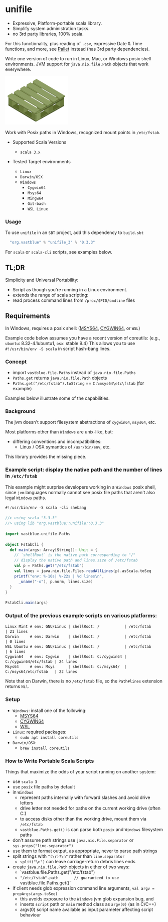 # unifile

+ Expressive, Platform-portable scala library.
+ Simplify system administration tasks.
+ no 3rd party libraries, 100% scala.

For this functionality, plus reading of `.csv`, expressive Date & Time functions, and more, see [Pallet](https://github.com/philwalk/unifile) instead (has 3rd party dependencies).

Write one version of code to run in Linux, Mac, or Windows posix shell environments.
JVM support for `java.nio.file.Path` objects that work everywhere.

<img alt="unifile image" width=200 src="images/plastic-pallet.png">

Work with Posix paths in Windows, recognized mount points in `/etc/fstab`.

* Supported Scala Versions
  * `scala 3.x`

* Tested Target environments
  * `Linux`
  * `Darwin/OSX`
  * `Windows`
    * `Cygwin64`
    * `Msys64`
    * `Mingw64`
    * `Git-bash`
    * `WSL Linux`

### Usage

To use `unifile` in an `SBT` project, add this dependency to `build.sbt`
```sbt
  "org.vastblue" % "unifile_3" % "0.3.3"
```
For `scala` or `scala-cli` scripts, see examples below.

## TL;DR
Simplicity and Universal Portability:
* Script as though you're running in a Linux environment.
* extends the range of scala scripting:
* read process command lines from `/proc/$PID/cmdline` files
## Requirements
In Windows, requires a posix shell:
  ([MSYS64](https://msys2.org), [CYGWIN64](https://www.cygwin.com), or `WSL`)

Example code below assumes you have a recent version of coreutils:
  (e.g., `ubuntu`: 8.32-4.1ubuntu1, `osx`: stable 9.4)
This allows you to use `#!/usr/bin/env -S scala` in script hash-bang lines.

### Concept
  * import `vastblue.file.Paths` instead of `java.nio.file.Paths`
  * `Paths.get` returns `java.nio.file.Path` objects
  * `Paths.get("/etc/fstab").toString` == `C:\msys64\etc\fstab` (for example)

Examples below illustrate some of the capabilities.

### Background
The jvm doesn't support filesystem abstractions of `cygwin64`, `msys64`, etc.

Most platforms other than `Windows` are unix-like, but:
 * differing conventions and incompatibilities:
   * Linux / OSX symantics of `/usr/bin/env`, etc.

This library provides the missing piece.

### Example script: display the native path and the number of lines in `/etc/fstab`
This example might surprise developers working in a `Windows` posix shell, since `jvm` languages normally cannot see posix file paths that aren't also legal `Windows` paths.

```scala
#!/usr/bin/env -S scala -cli shebang

//> using scala "3.3.3"
//> using lib "org.vastblue::unifile::0.3.3"

import vastblue.unifile.Paths

object FstabCli {
  def main(args: Array[String]): Unit = {
    // `shellRoot` is the native path corresponding to "/"
    // display the native path and lines.size of /etc/fstab
    val p = Paths.get("/etc/fstab")
    val lines = java.nio.file.Files.readAllLines(p).asScala.toSeq
    printf("env: %-10s| %-22s | %d lines\n",
      _uname("-o"), p.norm, lines.size)
  }
}

FstabCli.main(args)
```
### Output of the previous example scripts on various platforms:
```
Linux Mint # env: GNU/Linux | shellRoot: /           | /etc/fstab            | 21 lines
Darwin     # env: Darwin    | shellRoot: /           | /etc/fstab            | 0 lines
WSL Ubuntu # env: GNU/Linux | shellRoot: /           | /etc/fstab            | 6 lines
Cygwin64   # env: Cygwin    | shellRoot: C:/cygwin64 | C:/cygwin64/etc/fstab | 24 lines
Msys64     # env: Msys      | shellRoot: C:/msys64/  | C:/msys64/etc/fstab   | 22 lines
```
Note that on Darwin, there is no `/etc/fstab` file, so the `Path#lines` extension returns `Nil`.

### Setup
  * `Windows`: install one of the following:
    * [MSYS64](https://msys2.org)
    * [CYGWIN64](https://www.cygwin.com)
    * [WSL](https://learn.microsoft.com/en-us/windows/wsl/install)
  * `Linux`: required packages:
    * `sudo apt install coreutils`
  * `Darwin/OSX`:
    * `brew install coreutils`

### How to Write Portable Scala Scripts
Things that maximize the odds of your script running on another system:
  * use `scala 3`
  * use `posix` file paths by default
  * in `Windows`
    * represent paths internally with forward slashes and avoid drive letters
    * drive letter not needed for paths on the current working drive (often C:)
    * to access disks other than the working drive, mount them via `/etc/fstab`
    * `vastblue.Paths.get()` is can parse both `posix` and `Windows` filesystem paths
  * don't assume path strings use `java.nio.File.separator` or `sys.props("line.separator")`
  * use them to format output, as appropriate, never to parse path strings
  * split strings with `"(\r)?\n"` rather than `line.separator`
    * `split("\n")` can leave carriage-return debris lines ends
  * create `java.nio.file.Path` objects in either of two ways:
    * `vastblue.file.Paths.get("/etc/fstab")
    * `"/etc/fstab".path       // guaranteed to use `vastblue.file.Paths.get()`
  * if client needs glob expression command line arguments, `val argv = prepArgs(args.toSeq)`
    * this avoids exposure to the `Windows` jvm glob expansion bug, and
    * inserts `script` path or `main` method class as `argv(0)` (as in C/C++)
    * argv(0) script name available as input parameter affecting script behaviour

